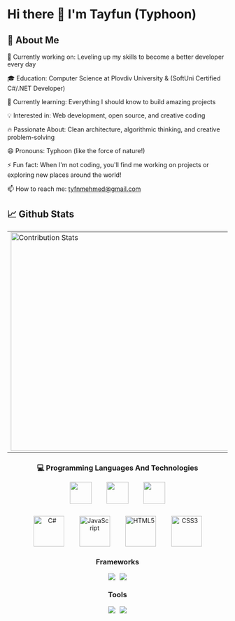 # Hi there 👋  I'm Tayfun (Typhoon)


## 🚀 About Me

🔭 Currently working on: Leveling up my skills to become a better developer every day

🎓 Education: Computer Science at Plovdiv University & (SoftUni Certified C#/.NET Developer)

🌱 Currently learning: Everything I should know to build amazing projects

💡 Interested in: Web development, open source, and creative coding

🔥 Passionate About: Clean architecture, algorithmic thinking, and creative problem-solving

😄 Pronouns: Typhoon (like the force of nature!)

⚡ Fun fact: When I'm not coding, you'll find me working on projects or exploring new places around the world!

📫 How to reach me: tyfnmehmed@gmail.com


## 📈 Github Stats


<div align="center">
  <table>
    <tr>
      <td>
        <img width="500" src="https://github-readme-stats.vercel.app/api?username=TmcSharp&show_icons=true&theme=radical&hide_border=true&include_all_commits=true" alt="Contribution Stats" />
      </td>
      <td>
        <img width="500" src="https://github-readme-stats.vercel.app/api/top-langs/?username=TmcSharp&layout=compact&theme=radical&hide_border=true&langs_count=6" alt="Language Stats" />
      </td>
    </tr>
  </table>
</div>


<div align="center">
  
### 💻 Programming Languages And Technologies



<div align="center">
  <img src="https://cdn.jsdelivr.net/gh/devicons/devicon/icons/csharp/csharp-original.svg" width="50" height="50" style="margin: 0 15px;" />
  <img src="https://cdn.jsdelivr.net/gh/devicons/devicon/icons/dotnetcore/dotnetcore-original.svg" width="50" height="50" style="margin: 0 15px;" />
  <img src="https://cdn.jsdelivr.net/gh/devicons/devicon/icons/visualstudio/visualstudio-plain.svg" width="50" height="50" style="margin: 0 15px;" />
</div>


<div style="display: flex; flex-wrap: wrap; justify-content: center; gap: 35px; margin: 25px 0;">
  <img src="https://cdn.jsdelivr.net/gh/devicons/devicon/icons/csharp/csharp-original.svg" width="70" height="70" title="C#"/>
  <img src="https://cdn.jsdelivr.net/gh/devicons/devicon/icons/javascript/javascript-original.svg" width="70" height="70" title="JavaScript"/>
  <img src="https://cdn.jsdelivr.net/gh/devicons/devicon/icons/html5/html5-original.svg" width="70" height="70" title="HTML5"/>
  <img src="https://cdn.jsdelivr.net/gh/devicons/devicon/icons/css3/css3-original.svg" width="70" height="70" title="CSS3"/>
</div>


### Frameworks
<div style="display: flex; flex-wrap: wrap; justify-content: center; gap: 10px; margin-top: 15px;">
  <img src="https://img.shields.io/badge/.NET-512BD4?style=flat&logo=.net&logoColor=white" />
  <img src="https://img.shields.io/badge/ASP.NET%20Core-512BD4?style=flat&logo=.net&logoColor=white" />
</div>

### Tools
<div style="display: flex; flex-wrap: wrap; justify-content: center; gap: 10px; margin-top: 15px;">
  <img src="https://img.shields.io/badge/Visual_Studio-5C2D91?style=flat&logo=visual-studio&logoColor=white" />
  <img src="https://img.shields.io/badge/Visual_Studio_Code-007ACC?style=flat&logo=visual-studio-code&logoColor=white" />
</div>

</div>
